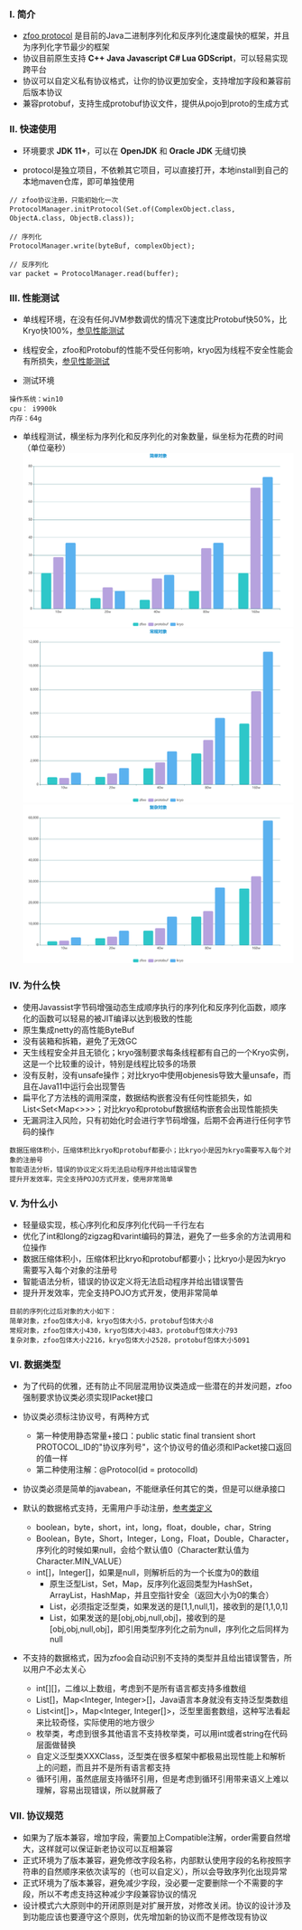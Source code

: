### Ⅰ. 简介

- [zfoo protocol](https://github.com/zfoo-project/zfoo/blob/main/protocol/README.md)
  是目前的Java二进制序列化和反序列化速度最快的框架，并且为序列化字节最少的框架
- 协议目前原生支持 **C++ Java Javascript C# Lua GDScript**，可以轻易实现跨平台
- 协议可以自定义私有协议格式，让你的协议更加安全，支持增加字段和兼容前后版本协议
- 兼容protobuf，支持生成protobuf协议文件，提供从pojo到proto的生成方式

### Ⅱ. 快速使用

- 环境要求 **JDK 11+**，可以在 **OpenJDK** 和 **Oracle JDK** 无缝切换

- protocol是独立项目，不依赖其它项目，可以直接打开，本地install到自己的本地maven仓库，即可单独使用

```
// zfoo协议注册，只能初始化一次
ProtocolManager.initProtocol(Set.of(ComplexObject.class, ObjectA.class, ObjectB.class));

// 序列化
ProtocolManager.write(byteBuf, complexObject);

// 反序列化
var packet = ProtocolManager.read(buffer);
```

### Ⅲ. 性能测试

- 单线程环境，在没有任何JVM参数调优的情况下速度比Protobuf快50%，比Kryo快100%，[参见性能测试](src/test/java/com/zfoo/protocol/SpeedTest.java)
- 线程安全，zfoo和Protobuf的性能不受任何影响，kryo因为线程不安全性能会有所损失，[参见性能测试](src/test/java/com/zfoo/protocol/SpeedTest.java)


- 测试环境

```
操作系统：win10
cpu： i9900k
内存：64g
```

- 单线程测试，横坐标为序列化和反序列化的对象数量，纵坐标为花费的时间（单位毫秒）
  ![Image text](../doc/image/protocol/simple_object.png)
  ![Image text](../doc/image/protocol/normal_object.png)
  ![Image text](../doc/image/protocol/complex_object.png)

### Ⅳ. 为什么快

- 使用Javassist字节码增强动态生成顺序执行的序列化和反序列化函数，顺序化的函数可以轻易的被JIT编译以达到极致的性能
- 原生集成netty的高性能ByteBuf
- 没有装箱和拆箱，避免了无效GC
- 天生线程安全并且无锁化；kryo强制要求每条线程都有自己的一个Kryo实例，这是一个比较重的设计，特别是线程比较多的场景
- 没有反射，没有unsafe操作；对比kryo中使用objenesis导致大量unsafe，而且在Java11中运行会出现警告
- 扁平化了方法栈的调用深度，数据结构嵌套没有任何性能损失，如List<Set<Map<>>>；对比kryo和protobuf数据结构嵌套会出现性能损失
- 无漏洞注入风险，只有初始化时会进行字节码增强，后期不会再进行任何字节码的操作

```
数据压缩体积小，压缩体积比kryo和protobuf都要小；比kryo小是因为kryo需要写入每个对象的注册号
智能语法分析，错误的协议定义将无法启动程序并给出错误警告
提升开发效率，完全支持POJO方式开发，使用非常简单
```

### Ⅴ. 为什么小

- 轻量级实现，核心序列化和反序列化代码一千行左右
- 优化了int和long的zigzag和varint编码的算法，避免了一些多余的方法调用和位操作
- 数据压缩体积小，压缩体积比kryo和protobuf都要小；比kryo小是因为kryo需要写入每个对象的注册号
- 智能语法分析，错误的协议定义将无法启动程序并给出错误警告
- 提升开发效率，完全支持POJO方式开发，使用非常简单

```
目前的序列化过后对象的大小如下：
简单对象，zfoo包体大小8，kryo包体大小5，protobuf包体大小8
常规对象，zfoo包体大小430，kryo包体大小483，protobuf包体大小793
复杂对象，zfoo包体大小2216，kryo包体大小2528，protobuf包体大小5091
```

### Ⅵ. 数据类型

- 为了代码的优雅，还有防止不同层混用协议类造成一些潜在的并发问题，zfoo强制要求协议类必须实现IPacket接口
  
- 协议类必须标注协议号，有两种方式
    - 第一种使用静态常量+接口：public static final transient short PROTOCOL_ID的"协议序列号"，这个协议号的值必须和IPacket接口返回的值一样
    - 第二种使用注解：@Protocol(id = protocolId)

- 协议类必须是简单的javabean，不能继承任何其它的类，但是可以继承接口

- 默认的数据格式支持，无需用户手动注册，[参考类定义](src/test/java/com/zfoo/protocol/packet/ComplexObject.java)
    - boolean，byte，short，int，long，float，double，char，String
    - Boolean，Byte，Short，Integer，Long，Float，Double，Character，序列化的时候如果null，会给个默认值0（Character默认值为Character.MIN_VALUE）
    - int[]，Integer[]，如果是null，则解析后的为一个长度为0的数组
        - 原生泛型List，Set，Map，反序列化返回类型为HashSet，ArrayList，HashMap，并且空指针安全（返回大小为0的集合）
        - List<Integer>，必须指定泛型类，如果发送的是[1,1,null,1]，接收到的是[1,1,0,1]
        - List<XXXClass>，如果发送的是[obj,obj,null,obj]，接收到的是[obj,obj,null,obj]，即引用类型序列化之前为null，序列化之后同样为null

- 不支持的数据格式，因为zfoo会自动识别不支持的类型并且给出错误警告，所以用户不必太关心
    - int[][]，二维以上数组，考虑到不是所有语言都支持多维数组
    - List<Integer>[]，Map<Integer, Integer>[]，Java语言本身就没有支持泛型类数组
    - List<int[]>，Map<Integer, Integer[]>，泛型里面套数组，这种写法看起来比较奇怪，实际使用的地方很少
    - 枚举类，考虑到很多其他语言不支持枚举类，可以用int或者string在代码层面做替换
    - 自定义泛型类XXXClass<T>，泛型类在很多框架中都极易出现性能上和解析上的问题，而且并不是所有语言都支持
    - 循环引用，虽然底层支持循环引用，但是考虑到循环引用带来语义上难以理解，容易出现错误，所以就屏蔽了

### Ⅶ. 协议规范

- 如果为了版本兼容，增加字段，需要加上Compatible注解，order需要自然增大，这样就可以保证新老协议可以互相兼容
- 正式环境为了版本兼容，避免修改字段名称，内部默认使用字段的名称按照字符串的自然顺序来依次读写的（也可以自定义），所以会导致序列化出现异常
- 正式环境为了版本兼容，避免减少字段，没必要一定要删除一个不需要的字段，所以不考虑支持这种减少字段兼容协议的情况
- 设计模式六大原则中的开闭原则是对扩展开放，对修改关闭。协议的设计涉及到功能应该也要遵守这个原则，优先增加新的协议而不是修改现有协议

